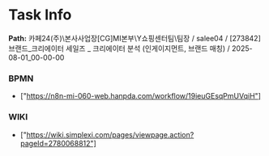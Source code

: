 # Task Info

**Path:** 카페24(주)\본사사업장\[CG]MI본부\Y쇼핑센터팀\팀장 / salee04 / [273842] 브랜드_크리에이터 세일즈 _ 크리에이터 분석 (인게이지먼트, 브랜드 매칭) / 2025-08-01_00-00-00

### BPMN
- ["https://n8n-mi-060-web.hanpda.com/workflow/19ieuGEsqPmUVqiH"]

### WIKI
- ["https://wiki.simplexi.com/pages/viewpage.action?pageId=2780068812"]

